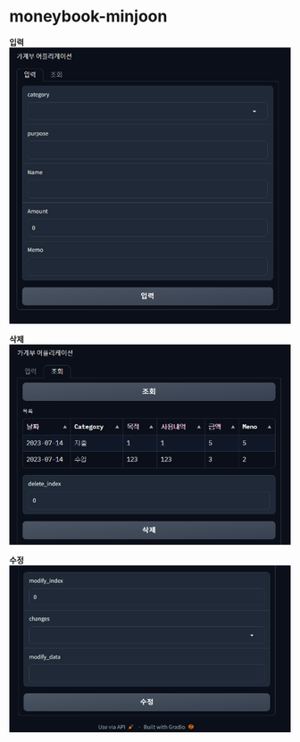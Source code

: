 # moneybook-minjoon

**입력**
![입력](cdk/img/moneybook-1.png)

**삭제**
![삭제](cdk/img/moneybook-2.png)

**수정**
![수정](cdk/img/moneybook-3.png)


